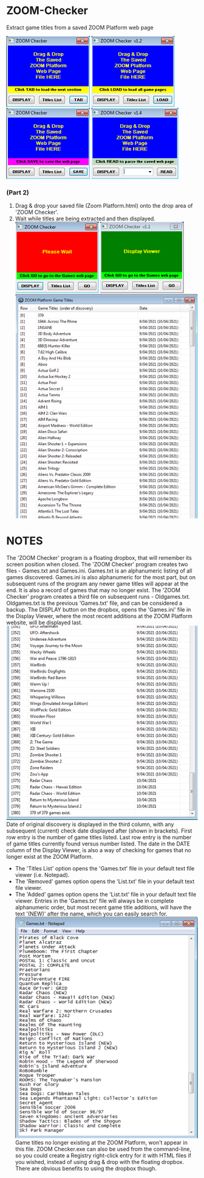 # ZOOM-Checker
Extract game titles from a saved ZOOM Platform web page

![zoomcheck_dropbox_2](https://github.com/Twombs/ZOOM-Checker/blob/main/Screenshots/Zoomcheck_dropbox_2.png?raw=true)
![zoomcheck_dropbox_6](https://github.com/Twombs/ZOOM-Checker/blob/main/Screenshots/Zoomcheck_dropbox_6.png?raw=true)
![zoomcheck_dropbox_3](https://github.com/Twombs/ZOOM-Checker/blob/main/Screenshots/Zoomcheck_dropbox_3.png?raw=true)
![zoomcheck_dropbox_8](https://github.com/Twombs/ZOOM-Checker/blob/main/Screenshots/Zoomcheck_dropbox_8.png?raw=true)

### (Part 2)
1. Drag & drop your saved file (Zoom Platform.html) onto the drop area of 'ZOOM Checker'.
2. Wait while titles are being extracted and then displayed.
![zoomcheck_dropbox_4](https://github.com/Twombs/ZOOM-Checker/blob/main/Screenshots/Zoomcheck_dropbox_4.png?raw=true)
![zoomcheck_dropbox_5](https://github.com/Twombs/ZOOM-Checker/blob/main/Screenshots/Zoomcheck_dropbox_5.png?raw=true)
![zoomcheck_display](https://github.com/Twombs/ZOOM-Checker/blob/main/Screenshots/Zoomcheck_display.png?raw=true)
# NOTES
The 'ZOOM Checker' program is a floating dropbox, that will remember its screen position when closed.
The 'ZOOM Checker' program creates two files - Games.txt and Games.ini.
Games.txt is an alphanumeric listing of all games discovered.
Games.ini is also alphanumeric for the most part, but on subsequent runs of the program any newer game titles will appear at the end. It is also a record of games that may no longer exist.
The 'ZOOM Checker' program creates a third file on subsequent runs - Oldgames.txt.
Oldgames.txt is the previous 'Games.txt' file, and can be considered a backup.
The DISPLAY button on the dropbox, opens the 'Games.ini' file in the Display Viewer, where the most recent additions at the ZOOM Platform website, will be displayed last.
![zoomcheck_display_end](https://github.com/Twombs/ZOOM-Checker/blob/main/Screenshots/Zoomcheck_display_end.png?raw=true)
Date of original discovery is displayed in the third column, with any subsequent (current) check date displayed after (shown in brackets).
First row entry is the number of game titles listed. Last row entry is the number of game titles currently found versus number listed.
The date in the DATE column of the Display Viewer, is also a way of checking for games that no longer exist at the ZOOM Platform.
- The 'Titles List' option opens the 'Games.txt' file in your default text file viewer (i.e. Notepad).
- The 'Removed' games option opens the 'List.txt' file in your default text file viewer.
- The 'Added' games option opens the 'List.txt' file in your default text file viewer.
Entries in the 'Games.txt' file will always be in complete alphanumeric order, but most recent game title additions, will have the text '(NEW)' after the name, which you can easily search for.
![zoomcheck_notepad](https://github.com/Twombs/ZOOM-Checker/blob/main/Screenshots/Zoomcheck_notepad.png?raw=true)
Game titles no longer existing at the ZOOM Platform, won't appear in this file.
ZOOM Checker.exe can also be used from the command-line, so you could create a Registry right-click entry for it with HTML files if you wished, instead of using drag & drop with the floating dropbox. There are obvious benefits to using the dropbox though.
